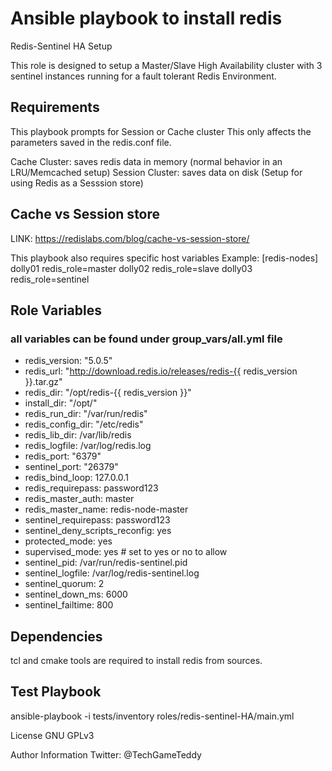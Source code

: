 # Ansible playbook to install redis
Redis-Sentinel HA Setup

This role is designed to setup a Master/Slave High Availability
cluster with 3 sentinel instances running for a fault tolerant Redis Environment.

## Requirements
This playbook prompts for Session or Cache cluster
This only affects the parameters saved in the redis.conf file.

Cache Cluster: saves redis data in memory (normal behavior in an LRU/Memcached setup)
Session Cluster: saves data on disk (Setup for using Redis as a Sesssion store)

## Cache vs Session store
LINK: https://redislabs.com/blog/cache-vs-session-store/

This playbook also requires specific host variables
 Example:
 [redis-nodes]
 dolly01 redis_role=master
 dolly02 redis_role=slave
 dolly03 redis_role=sentinel

## Role Variables
### all variables can be found under group_vars/all.yml file
- redis_version: "5.0.5"
- redis_url: "http://download.redis.io/releases/redis-{{ redis_version }}.tar.gz"
- redis_dir: "/opt/redis-{{ redis_version }}"
- install_dir: "/opt/"
- redis_run_dir: "/var/run/redis"
- redis_config_dir: "/etc/redis"
- redis_lib_dir: /var/lib/redis
- redis_logfile: /var/log/redis.log
- redis_port: "6379"
- sentinel_port: "26379"
- redis_bind_loop: 127.0.0.1
- redis_requirepass: password123
- redis_master_auth: master
- redis_master_name: redis-node-master
- sentinel_requirepass: password123
- sentinel_deny_scripts_reconfig: yes
- protected_mode: yes
- supervised_mode: yes # set to yes or no to allow
- sentinel_pid: /var/run/redis-sentinel.pid
- sentinel_logfile: /var/log/redis-sentinel.log
- sentinel_quorum: 2
- sentinel_down_ms: 6000
- sentinel_failtime: 800

## Dependencies
 tcl and cmake tools are required to install redis from sources.

## Test Playbook
 ansible-playbook -i tests/inventory roles/redis-sentinel-HA/main.yml

License
GNU GPLv3


Author Information
 Twitter: @TechGameTeddy
